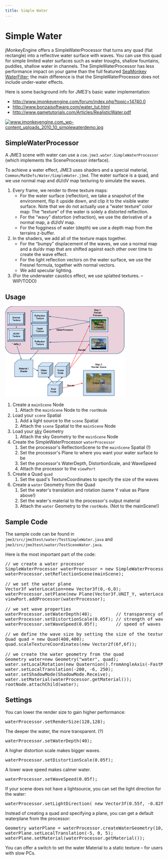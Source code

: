 ```yaml
---
title: Simple Water
---
```

<h1 class="sectionedit1" id="simple_water">Simple Water</h1>
<div class="level1">

<p>
jMonkeyEngine offers a SimpleWaterProcessor that turns any quad (flat rectangle) into a reflective water surface with waves. You can use this quad for simple limited water surfaces such as water troughs, shallow fountains, puddles, shallow water in channels. The SimpleWaterProcessor has less performance impact on your game than the full featured <a href="/jme3/advanced/post-processor_water.html" class="wikilink1" title="jme3:advanced:post-processor_water">SeaMonkey WaterFilter</a>; the main difference is that the SimpleWaterProcessor does not include under-water effects. 
</p>

<p>
Here is some background info for JME3's basic water implementation:
</p>
<ul>
<li class="level1"><div class="li"> <a href="http://www.jmonkeyengine.com/forum/index.php?topic=14740.0" class="urlextern" title="http://www.jmonkeyengine.com/forum/index.php?topic=14740.0" rel="nofollow">http://www.jmonkeyengine.com/forum/index.php?topic=14740.0</a></div>
</li>
<li class="level1"><div class="li"> <a href="http://www.bonzaisoftware.com/water_tut.html" class="urlextern" title="http://www.bonzaisoftware.com/water_tut.html" rel="nofollow">http://www.bonzaisoftware.com/water_tut.html</a></div>
</li>
<li class="level1"><div class="li"> <a href="http://www.gametutorials.com/Articles/RealisticWater.pdf" class="urlextern" title="http://www.gametutorials.com/Articles/RealisticWater.pdf" rel="nofollow">http://www.gametutorials.com/Articles/RealisticWater.pdf</a></div>
</li>
</ul>

<p>
<a href="/resources/fetch.php" class="media" title="http://www.jmonkeyengine.com/wp-content/uploads/2010/10/simplewaterdemo.jpg"><img src="/resources/fetch.php" class="mediacenter" title="www.jmonkeyengine.com_wp-content_uploads_2010_10_simplewaterdemo.jpg" alt="www.jmonkeyengine.com_wp-content_uploads_2010_10_simplewaterdemo.jpg" width="277" height="180" /></a>
</p>

</div>
<!-- EDIT1 SECTION "Simple Water" [1-865] -->
<h2 class="sectionedit2" id="simplewaterprocessor">SimpleWaterProcessor</h2>
<div class="level2">

<p>
A JME3 scene with water can use a <code>com.jme3.water.SimpleWaterProcessor</code> (which implements the SceneProcessor interface).
</p>

<p>
To achieve a water effect, JME3 uses shaders and a special material, <code>Common/MatDefs/Water/SimpleWater.j3md</code>. The water surface is a quad, and we use normal map and dU/dV map texturing to simulate the waves. 
</p>
<ol>
<li class="level1"><div class="li"> Every frame, we render to three texture maps:</div>
<ul>
<li class="level2"><div class="li"> For the water surface (reflection), we take a snapshot of the environment, flip it upside down, and clip it to the visible water surface. Note that we do not actually use a “water texture” color map: The “texture” of the water is solely a distorted reflection.</div>
</li>
<li class="level2"><div class="li"> For the “wavy” distortion (refraction), we use the derivative of a normal map, a dU/dV map.</div>
</li>
<li class="level2"><div class="li"> For the fogginess of water (depth) we use a depth map from the terrains z-buffer.</div>
</li>
</ul>
</li>
<li class="level1"><div class="li"> In the shaders, we add all of the texture maps together. </div>
<ul>
<li class="level2"><div class="li"> For the “bumpy” displacement of the waves, we use a normal map and a du/dv map that are shifted against each other over time to create the wave effect.</div>
</li>
<li class="level2"><div class="li"> For the light reflection vectors on the water surface, we use the Fresnel formula, together with normal vectors.</div>
</li>
<li class="level2"><div class="li"> We add specular lighting.</div>
</li>
</ul>
</li>
<li class="level1"><div class="li"> (For the underwater caustics effect, we use splatted textures. – WIP/TODO)</div>
</li>
</ol>

</div>
<!-- EDIT2 SECTION "SimpleWaterProcessor" [866-2190] -->
<h2 class="sectionedit3" id="usage">Usage</h2>
<div class="level2">

<p>
<a href="/resources/jme3-advanced-simplewater.png" class="media" title="jme3:advanced:simplewater.png"><img src="/resources/jme3-advanced-simplewater.png" class="mediaright" alt="" width="384" height="288" /></a>
</p>
<ol>
<li class="level1"><div class="li"> Create a <code>mainScene</code> Node</div>
<ol>
<li class="level2"><div class="li"> Attach the <code>mainScene</code> Node to the <code>rootNode</code></div>
</li>
</ol>
</li>
<li class="level1"><div class="li"> Load your <code>scene</code> Spatial</div>
<ol>
<li class="level2"><div class="li"> Add a light source to the <code>scene</code> Spatial</div>
</li>
<li class="level2"><div class="li"> Attach the <code>scene</code> Spatial to the <code>mainScene</code> Node</div>
</li>
</ol>
</li>
<li class="level1"><div class="li"> Load your <a href="/jme3/advanced/sky.html" class="wikilink1" title="jme3:advanced:sky">sky</a> Geometry</div>
<ol>
<li class="level2"><div class="li"> Attach the sky Geometry to the <code>mainScene</code> Node</div>
</li>
</ol>
</li>
<li class="level1"><div class="li"> Create the SimpleWaterProcessor <code>waterProcessor</code></div>
<ol>
<li class="level2"><div class="li"> Set the processor's ReflectionScene to the <code>mainScene</code> Spatial (!)</div>
</li>
<li class="level2"><div class="li"> Set the processor's Plane to where you want your water surface to be</div>
</li>
<li class="level2"><div class="li"> Set the processor's WaterDepth, DistortionScale, and WaveSpeed</div>
</li>
<li class="level2"><div class="li"> Attach the processor to the <code>viewPort</code></div>
</li>
</ol>
</li>
<li class="level1"><div class="li"> Create a Quad <code>quad</code></div>
<ol>
<li class="level2"><div class="li"> Set the quad's TextureCoordinates to specify the size of the waves</div>
</li>
</ol>
</li>
<li class="level1"><div class="li"> Create a <code>water</code> Geometry from the Quad</div>
<ol>
<li class="level2"><div class="li"> Set the water's translation and rotation (same Y value as Plane above!)</div>
</li>
<li class="level2"><div class="li"> Set the water's material to the processor's output material</div>
</li>
<li class="level2"><div class="li"> Attach the <code>water</code> Geometry to the <code>rootNode</code>. (Not to the mainScene!)</div>
</li>
</ol>
</li>
</ol>

</div>
<!-- EDIT3 SECTION "Usage" [2191-3265] -->
<h2 class="sectionedit4" id="sample_code">Sample Code</h2>
<div class="level2">

<p>
The sample code can be found in <code>jme3/src/jme3test/water/TestSimpleWater.java</code> and <code>jme3/src/jme3test/water/TestSceneWater.java</code>.
</p>

<p>
Here is the most important part of the code:
</p>
<pre class="code java"><span class="co1">// we create a water processor</span>
SimpleWaterProcessor waterProcessor <span class="sy0">=</span> <span class="kw1">new</span> SimpleWaterProcessor<span class="br0">(</span>assetManager<span class="br0">)</span><span class="sy0">;</span>
waterProcessor.<span class="me1">setReflectionScene</span><span class="br0">(</span>mainScene<span class="br0">)</span><span class="sy0">;</span>
 
<span class="co1">// we set the water plane</span>
Vector3f waterLocation<span class="sy0">=</span><span class="kw1">new</span> Vector3f<span class="br0">(</span><span class="nu0">0</span>,<span class="sy0">-</span><span class="nu0">6</span>,<span class="nu0">0</span><span class="br0">)</span><span class="sy0">;</span>
waterProcessor.<span class="me1">setPlane</span><span class="br0">(</span><span class="kw1">new</span> Plane<span class="br0">(</span>Vector3f.<span class="me1">UNIT_Y</span>, waterLocation.<span class="me1">dot</span><span class="br0">(</span>Vector3f.<span class="me1">UNIT_Y</span><span class="br0">)</span><span class="br0">)</span><span class="br0">)</span><span class="sy0">;</span>
viewPort.<span class="me1">addProcessor</span><span class="br0">(</span>waterProcessor<span class="br0">)</span><span class="sy0">;</span>
 
<span class="co1">// we set wave properties</span>
waterProcessor.<span class="me1">setWaterDepth</span><span class="br0">(</span><span class="nu0">40</span><span class="br0">)</span><span class="sy0">;</span>         <span class="co1">// transparency of water</span>
waterProcessor.<span class="me1">setDistortionScale</span><span class="br0">(</span>0.05f<span class="br0">)</span><span class="sy0">;</span> <span class="co1">// strength of waves</span>
waterProcessor.<span class="me1">setWaveSpeed</span><span class="br0">(</span>0.05f<span class="br0">)</span><span class="sy0">;</span>       <span class="co1">// speed of waves</span>
 
<span class="co1">// we define the wave size by setting the size of the texture coordinates</span>
Quad quad <span class="sy0">=</span> <span class="kw1">new</span> Quad<span class="br0">(</span><span class="nu0">400</span>,<span class="nu0">400</span><span class="br0">)</span><span class="sy0">;</span>
quad.<span class="me1">scaleTextureCoordinates</span><span class="br0">(</span><span class="kw1">new</span> Vector2f<span class="br0">(</span>6f,6f<span class="br0">)</span><span class="br0">)</span><span class="sy0">;</span>
 
<span class="co1">// we create the water geometry from the quad</span>
Geometry water<span class="sy0">=</span><span class="kw1">new</span> Geometry<span class="br0">(</span><span class="st0">"water"</span>, quad<span class="br0">)</span><span class="sy0">;</span>
water.<span class="me1">setLocalRotation</span><span class="br0">(</span><span class="kw1">new</span> Quaternion<span class="br0">(</span><span class="br0">)</span>.<span class="me1">fromAngleAxis</span><span class="br0">(</span><span class="sy0">-</span>FastMath.<span class="me1">HALF_PI</span>, Vector3f.<span class="me1">UNIT_X</span><span class="br0">)</span><span class="br0">)</span><span class="sy0">;</span>
water.<span class="me1">setLocalTranslation</span><span class="br0">(</span><span class="sy0">-</span><span class="nu0">200</span>, <span class="sy0">-</span><span class="nu0">6</span>, <span class="nu0">250</span><span class="br0">)</span><span class="sy0">;</span>
water.<span class="me1">setShadowMode</span><span class="br0">(</span>ShadowMode.<span class="me1">Receive</span><span class="br0">)</span><span class="sy0">;</span>
water.<span class="me1">setMaterial</span><span class="br0">(</span>waterProcessor.<span class="me1">getMaterial</span><span class="br0">(</span><span class="br0">)</span><span class="br0">)</span><span class="sy0">;</span>
rootNode.<span class="me1">attachChild</span><span class="br0">(</span>water<span class="br0">)</span><span class="sy0">;</span></pre>

</div>
<!-- EDIT4 SECTION "Sample Code" [3266-4565] -->
<h2 class="sectionedit5" id="settings">Settings</h2>
<div class="level2">

<p>
You can lower the render size to gain higher performance:
</p>
<pre class="code java">waterProcessor.<span class="me1">setRenderSize</span><span class="br0">(</span><span class="nu0">128</span>,<span class="nu0">128</span><span class="br0">)</span><span class="sy0">;</span></pre>

<p>
The deeper the water, the more transparent. (?) 
</p>
<pre class="code java">waterProcessor.<span class="me1">setWaterDepth</span><span class="br0">(</span><span class="nu0">40</span><span class="br0">)</span><span class="sy0">;</span></pre>

<p>
A higher distortion scale makes bigger waves.
</p>
<pre class="code java">waterProcessor.<span class="me1">setDistortionScale</span><span class="br0">(</span>0.05f<span class="br0">)</span><span class="sy0">;</span></pre>

<p>
A lower wave speed makes calmer water.
</p>
<pre class="code java">waterProcessor.<span class="me1">setWaveSpeed</span><span class="br0">(</span>0.05f<span class="br0">)</span><span class="sy0">;</span></pre>

<p>
If your scene does not have a lightsource, you can set the light direction for the water:
</p>
<pre class="code java">waterProcessor.<span class="me1">setLightDirection</span><span class="br0">(</span> <span class="kw1">new</span> Vector3f<span class="br0">(</span>0.55f, <span class="sy0">-</span>0.82f, 0.15f<span class="br0">)</span><span class="br0">)</span><span class="sy0">;</span></pre>

<p>
Instead of creating a quad and specifying a plane, you can get a default waterplane from the processor:
</p>
<pre class="code java">Geometry waterPlane <span class="sy0">=</span> waterProcessor.<span class="me1">createWaterGeometry</span><span class="br0">(</span><span class="nu0">10</span>, <span class="nu0">10</span><span class="br0">)</span><span class="sy0">;</span>
waterPlane.<span class="me1">setLocalTranslation</span><span class="br0">(</span><span class="sy0">-</span><span class="nu0">5</span>, <span class="nu0">0</span>, <span class="nu0">5</span><span class="br0">)</span><span class="sy0">;</span>
waterPlane.<span class="me1">setMaterial</span><span class="br0">(</span>waterProcessor.<span class="me1">getMaterial</span><span class="br0">(</span><span class="br0">)</span><span class="br0">)</span><span class="sy0">;</span></pre>

<p>
You can offer a switch to set the water Material to a static texture – for users with slow PCs.
</p>

</div>
<!-- EDIT5 SECTION "Settings" [4566-] -->
